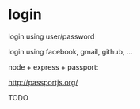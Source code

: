 # login

login using user/password

login using facebook, gmail, github, ...

node + express + passport:

http://passportjs.org/ 

TODO